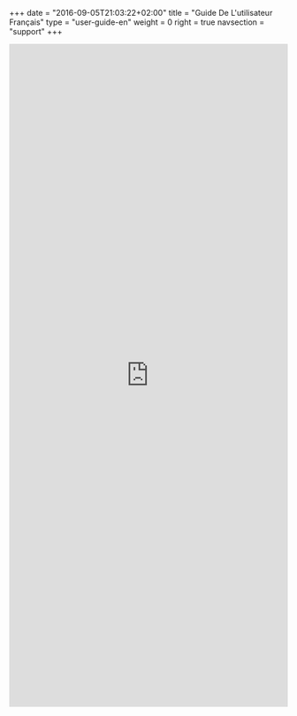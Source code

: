 +++
date = "2016-09-05T21:03:22+02:00"
title = "Guide De L'utilisateur Français"
type = "user-guide-en"
weight = 0
right = true
navsection = "support"
+++

<embed type="application/pdf" width="100%" height="1200px" src="https://dotsrc.dl.osdn.net/osdn/storage/g/m/ma/manjaro/Manjaro-User-Guide-French.pdf"></embed>